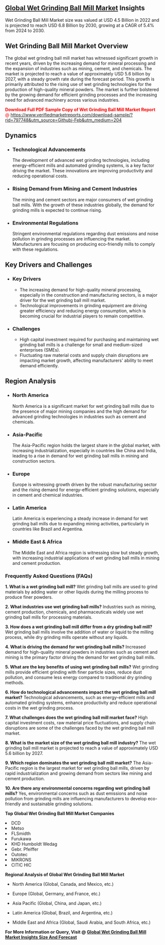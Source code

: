 <h2><a href="https://www.verifiedmarketreports.com/download-sample/?rid=797748&amp;utm_source=Githubj&amp;utm_medium=204" target="_blank">Global Wet Grinding Ball Mill Market</a> Insights</h2><p>Wet Grinding Ball Mill Market size was valued at USD 4.5 Billion in 2022 and is projected to reach USD 6.8 Billion by 2030, growing at a CAGR of 5.4% from 2024 to 2030.</p><p> <h2>Wet Grinding Ball Mill Market Overview</h2> <p>The global wet grinding ball mill market has witnessed significant growth in recent years, driven by the increasing demand for mineral processing and the expansion of industries such as mining, cement, and chemicals. The market is projected to reach a value of approximately USD 5.6 billion by 2027, with a steady growth rate during the forecast period. This growth is primarily attributed to the rising use of wet grinding technologies for the production of high-quality mineral powders. The market is further bolstered by the growing demand for efficient grinding processes and the increasing need for advanced machinery across various industries.</p> <p><p><span class=""><span style="color: #ff0000;"><strong>Download Full PDF Sample Copy of Wet Grinding Ball Mill Market Report</strong> @ </span><a href="https://www.verifiedmarketreports.com/download-sample/?rid=797748&amp;utm_source=Githubj-Feb&amp;utm_medium=204" target="_blank">https://www.verifiedmarketreports.com/download-sample/?rid=797748&amp;utm_source=Githubj-Feb&amp;utm_medium=204</a></span></p></p> <h2>Dynamics</h2> <ul> <li><h3>Technological Advancements</h3> The development of advanced wet grinding technologies, including energy-efficient mills and automated grinding systems, is a key factor driving the market. These innovations are improving productivity and reducing operational costs.</li> <li><h3>Rising Demand from Mining and Cement Industries</h3> The mining and cement sectors are major consumers of wet grinding ball mills. With the growth of these industries globally, the demand for grinding mills is expected to continue rising.</li> <li><h3>Environmental Regulations</h3> Stringent environmental regulations regarding dust emissions and noise pollution in grinding processes are influencing the market. Manufacturers are focusing on producing eco-friendly mills to comply with these regulations.</li> </ul> <h2>Key Drivers and Challenges</h2> <ul> <li><h3>Key Drivers</h3> <ul> <li>The increasing demand for high-quality mineral processing, especially in the construction and manufacturing sectors, is a major driver for the wet grinding ball mill market.</li> <li>Technological improvements in grinding equipment are driving greater efficiency and reducing energy consumption, which is becoming crucial for industrial players to remain competitive.</li> </ul> </li> <li><h3>Challenges</h3> <ul> <li>High capital investment required for purchasing and maintaining wet grinding ball mills is a challenge for small and medium-sized enterprises (SMEs).</li> <li>Fluctuating raw material costs and supply chain disruptions are impacting market growth, affecting manufacturers' ability to meet demand efficiently.</li> </ul> </li> </ul> <h2>Region Analysis</h2> <ul> <li><h3>North America</h3> North America is a significant market for wet grinding ball mills due to the presence of major mining companies and the high demand for advanced grinding technologies in industries such as cement and chemicals.</li> <li><h3>Asia-Pacific</h3> The Asia-Pacific region holds the largest share in the global market, with increasing industrialization, especially in countries like China and India, leading to a rise in demand for wet grinding ball mills in mining and construction sectors.</li> <li><h3>Europe</h3> Europe is witnessing growth driven by the robust manufacturing sector and the rising demand for energy-efficient grinding solutions, especially in cement and chemical industries.</li> <li><h3>Latin America</h3> Latin America is experiencing a steady increase in demand for wet grinding ball mills due to expanding mining activities, particularly in countries like Brazil and Argentina.</li> <li><h3>Middle East & Africa</h3> The Middle East and Africa region is witnessing slow but steady growth, with increasing industrial applications of wet grinding ball mills in mining and cement production.</li> </ul> <h3>Frequently Asked Questions (FAQs)</h3> <p><strong>1. What is a wet grinding ball mill?</strong> Wet grinding ball mills are used to grind materials by adding water or other liquids during the milling process to produce finer powders.</p> <p><strong>2. What industries use wet grinding ball mills?</strong> Industries such as mining, cement production, chemicals, and pharmaceuticals widely use wet grinding ball mills for processing materials.</p> <p><strong>3. How does a wet grinding ball mill differ from a dry grinding ball mill?</strong> Wet grinding ball mills involve the addition of water or liquid to the milling process, while dry grinding mills operate without any liquids.</p> <p><strong>4. What is driving the demand for wet grinding ball mills?</strong> Increased demand for high-quality mineral powders in industries such as cement and mining is the primary factor driving the demand for wet grinding ball mills.</p> <p><strong>5. What are the key benefits of using wet grinding ball mills?</strong> Wet grinding mills provide efficient grinding with finer particle sizes, reduce dust pollution, and consume less energy compared to traditional dry grinding methods.</p> <p><strong>6. How do technological advancements impact the wet grinding ball mill market?</strong> Technological advancements, such as energy-efficient mills and automated grinding systems, enhance productivity and reduce operational costs in the wet grinding process.</p> <p><strong>7. What challenges does the wet grinding ball mill market face?</strong> High capital investment costs, raw material price fluctuations, and supply chain disruptions are some of the challenges faced by the wet grinding ball mill market.</p> <p><strong>8. What is the market size of the wet grinding ball mill industry?</strong> The wet grinding ball mill market is projected to reach a value of approximately USD 5.6 billion by 2027.</p> <p><strong>9. Which region dominates the wet grinding ball mill market?</strong> The Asia-Pacific region is the largest market for wet grinding ball mills, driven by rapid industrialization and growing demand from sectors like mining and cement production.</p> <p><strong>10. Are there any environmental concerns regarding wet grinding ball mills?</strong> Yes, environmental concerns such as dust emissions and noise pollution from grinding mills are influencing manufacturers to develop eco-friendly and sustainable grinding solutions.</p> </p><p><strong>Top Global Wet Grinding Ball Mill Market Companies</strong></p><div data-test-id=""><p><li>DCD</li><li> Metso</li><li> FLSmidth</li><li> Furukawa</li><li> KHD Humboldt Wedag</li><li> Gebr. Pfeiffer</li><li> Outotec</li><li> MIKRONS</li><li> CITIC HIC</li></p><div><strong>Regional Analysis of&nbsp;Global Wet Grinding Ball Mill Market</strong></div><ul><li dir="ltr"><p dir="ltr">North America&nbsp;(Global, Canada, and Mexico, etc.)</p></li><li dir="ltr"><p dir="ltr">Europe (Global, Germany, and France, etc.)</p></li><li dir="ltr"><p dir="ltr">Asia Pacific&nbsp;(Global, China, and Japan, etc.)</p></li><li dir="ltr"><p dir="ltr">Latin America&nbsp;(Global, Brazil, and Argentina, etc.)</p></li><li dir="ltr">Middle East and Africa&nbsp;(Global, Saudi Arabia, and South Africa, etc.)</li></ul><p><strong>For More Information or Query, Visit @&nbsp;</strong><strong><a href="https://www.verifiedmarketreports.com/product/wet-grinding-ball-mill-market/?utm_source=Githubj&amp;utm_medium=204" target="_blank">Global Wet Grinding Ball Mill Market Insights Size And Forecast</a></strong></p></div>
